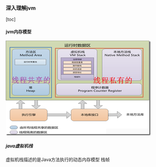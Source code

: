 ### 深入理解jvm

[toc]

#### jvm内存模型

![java内存模型](./picture/JVM内存模型.png)

##### java虚拟机栈
虚拟机栈描述的是Java方法执行的动态内存模型
栈帧
